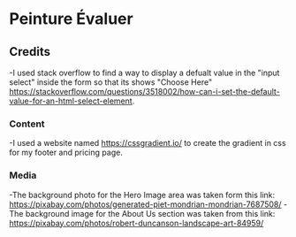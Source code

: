 # Peinture Évaluer

## Credits

-I used stack overflow to find a way to display a defualt value in the "input select"  inside the form so that its shows "Choose Here" https://stackoverflow.com/questions/3518002/how-can-i-set-the-default-value-for-an-html-select-element.

### Content

-I used a website named https://cssgradient.io/ to create the gradient in css for my footer and pricing page.

### Media

-The background photo for the Hero Image area was taken form this link: https://pixabay.com/photos/generated-piet-mondrian-mondrian-7687508/
-The background image for the About Us section was taken from this link: https://pixabay.com/photos/robert-duncanson-landscape-art-84959/